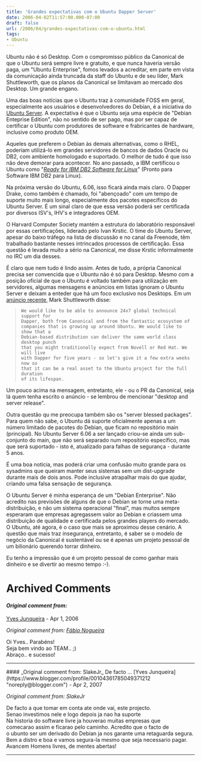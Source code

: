 ```yaml
---
title: 'Grandes expectativas com o Ubuntu Dapper Server'
date: 2006-04-02T11:57:00.000-07:00
draft: false
url: /2006/04/grandes-expectativas-com-o-ubuntu.html
tags: 
- Ubuntu
---
```


Ubuntu não é só Desktop. Com o compromisso público da Canonical de que o Ubuntu será sempre livre e gratuito, e que nunca haveria versão paga, um "Ubuntu Enterprise", fomos levados a acreditar, em parte em vista da comunicação ainda truncada da staff do Ubuntu e de seu líder, Mark Shuttleworth, que os planos da Canonical se limitavam ao mercado dos Desktop. Um grande engano.  
  
Uma das boas notícias que o Ubuntu traz à comunidade FOSS em geral, especialmente aos usuários e desenvolvedores do Debian, é a iniciativa do [Ubuntu Server](https://wiki.ubuntu.com/ServerCandy "Ubuntu Server"). A expectativa é que o Ubuntu seja uma espécie de "Debian Enteprise Edition", não no sentido de ser pago, mas por ser capaz de certificar o Ubuntu com produtores de software e frabricantes de hardware, inclusive como produto OEM.  
  
Aqueles que preferem o Debian às demais alternativas, como o RHEL, poderiam utilizá-lo em grandes servidores de bancos de dados Oracle ou DB2, com ambiente homologado e suportado. O melhor de tudo é que isso não deve demorar para acontecer. No ano passado, a IBM certificou o Ubuntu como "[_Ready for IBM DB2 Software for Linux_](http://www-304.ibm.com/jct09002c/gsdod/solutiondetails.do?solutionId=23236&lc=en&stateCd=P&page=1)" (Pronto para Software IBM DB2 para Linux).  
  
Na próxima versão do Ubuntu, 6.06, isso ficará ainda mais claro. O Dapper Drake, como também é chamado, foi "abençoado" com um tempo de suporte muito mais longo, especialmente dos pacotes específicos do Ubuntu Server. É um sinal claro de que essa versão poderá ser certificada por diversos ISV's, IHV's e integradores OEM.  
  
O Harvard Computer Society mantém a estrutura do laboratório responsável por essas certificações, liderado pelo Ivan Krstic. O time do Ubuntu Server, apesar do baixo tráfego na lista de discussão e no canal da Freenode, têm trabalhado bastante nesses intrincados processos de certificação. Essa questão é levada muito a sério na Canonical, me disse Krstic informalmente no IRC um dia desses.  
  
  
É claro que nem tudo é lindo assim. Antes de tudo, a própria Canonical precisa ser convencida que o Ubuntu não é só para Desktop. Mesmo com a posição oficial de que o Ubuntu é voltado também para utilização em servidores, algumas mensagens e anúncios em listas ignoram o Ubuntu Server e deixam a enteder que há um foco exclusivo nos Desktops. Em um [anúncio recente](https://lists.ubuntu.com/archives/ubuntu-devel-announce/2006-March/000094.html), Mark Shuttleworth disse:  

>   
> ```
> We would like to be able to announce 24x7 global technical support for  
> Dapper, both from Canonical and from the fantastic ecosystem of  
> companies that is growing up around Ubuntu. We would like to show that a  
> Debian-based distribution can deliver the same world class desktop punch  
> that you might traditionally expect from Novell or Red Hat. We will live  
> with Dapper for five years - so let's give it a few extra weeks now so  
> that it can be a real asset to the Ubuntu project for the full duration  
> of its lifespan.
> ```  

  
Um pouco acima na mensagem, entretanto, ele - ou o PR da Canonical, seja lá quem tenha escrito o anúncio - se lembrou de mencionar "desktop and server release".  
  
Outra questão qu me preocupa também são os "server blessed packages". Para quem não sabe, o Ubuntu dá suporte oficialmente apenas a um número limitado de pacotes do Debian, que ficam no repositório main (principal). No Ubuntu Server 6.06 a ser lançado criou-se ainda um sub-conjunto do main, que não será separado num repositório específico, mas que será suportado - isto é, atualizado para falhas de segurança - durante 5 anos.  
  
É uma boa notícia, mas poderá criar uma confusão muito grande para os sysadmins que queiram manter seus sistemas sem um dist-upgrade durante mais de dois anos. Pode inclusive atrapalhar mais do que ajudar, criando uma falsa sensação de segurança.  
  
O Ubuntu Server é minha esperança de um "Debian Enterprise". Não acredito nas previsões de alguns de que o Debian se torne uma meta-distribuição, e não um sistema operacional "final", mas muitos sempre esperaram que empresas agregassem valor ao Debian e criassem uma distribuição de qualidade e certificada pelos grandes players do mercado. O Ubuntu, até agora, é o caso que mais se aproximou desse cenário. A questão que mais traz insegurança, entretanto, é saber se o modelo de negócio da Canonical é sustentável ou se é apenas um projeto pessoal de um bilionário querendo torrar dinheiro.  
  
Eu tenho a impressão que é um projeto pessoal de como ganhar mais dinheiro e se divertir ao mesmo tempo :-).
# Archived Comments

#### _Original comment from:_
[Yves Junqueira](https://www.blogger.com/profile/00104361785049371212 "noreply@blogger.com") - <time datetime="2006-04-03T15:38:00.000-07:00">Apr 1, 2006</time>

_Original comment from: [Fábio Nogueira](http://barraroumi.wordpress.com)_  
  
Oi Yves.. Parabéns!  
Seja bem vindo ao TEAM.. ;)  
Abraço.. e sucesso!
<hr />
#### _Original comment from: SlakeJr_ De facto ...
[Yves Junqueira](https://www.blogger.com/profile/00104361785049371212 "noreply@blogger.com") - <time datetime="2007-04-17T00:07:00.000-07:00">Apr 2, 2007</time>

_Original comment from: SlakeJr_  
  
De facto a que tomar em conta ate onde vai, este projecto.  
Senao investimos nele e logo depois ja nao ha suporte  
Na historia do software livre ja houverao muitas empresas que  
comecarao assim e ficarao pelo caminho. Acredito que o facto de  
o ubunto ser um derivado do Debian ja nos garante uma retaguarda segura. Bem a distro e boa e vamos segura-la mesmo que seja necessario pagar. Avancem Homens livres, de mentes abertas!
<hr />
